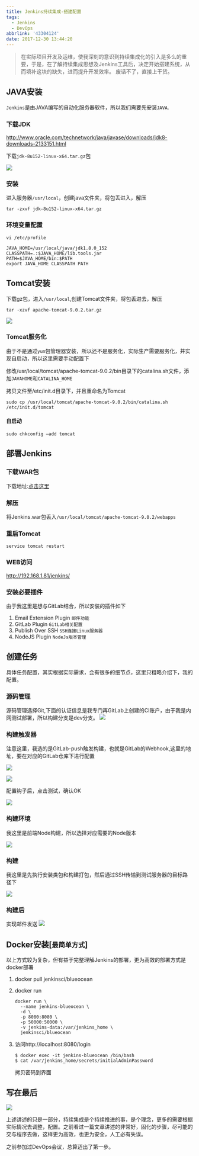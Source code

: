 ```yaml
---
title: Jenkins持续集成-搭建配置
tags:
  - Jenkins
  - DevOps
abbrlink: '43304124'
date: 2017-12-30 13:44:20
---
```

> 在实际项目开发及运维，使我深刻的意识到持续集成化的引入是多么的重要，于是，在了解持续集成思想及Jenkins工具后，决定开始搭建系统，从而填补这块的缺失，进而提升开发效率。
废话不了，直接上干货。

## JAVA安装

`Jenkins`是由JAVA编写的自动化服务器软件，所以我们需要先安装`JAVA`.

### 下载JDK
http://www.oracle.com/technetwork/java/javase/downloads/jdk8-downloads-2133151.html

下载`jdk-8u152-linux-x64.tar.gz`包

![](https://static.1991421.cn/blog/2017-12-30-063142.png)

### 安装

进入服务器`/usr/local`，创建java文件夹，将包丢进入，解压

`tar -zxvf jdk-8u152-linux-x64.tar.gz`

### 环境变量配置

`vi /etc/profile`
```
JAVA_HOME=/usr/local/java/jdk1.8.0_152
CLASSPATH=.:$JAVA_HOME/lib.tools.jar
PATH=$JAVA_HOME/bin:$PATH
export JAVA_HOME CLASSPATH PATH

```

## Tomcat安装

下载gz包，进入`/usr/local`,创建Tomcat文件夹，将包丢进去，解压

`tar -xzvf apache-tomcat-9.0.2.tar.gz`

![](https://static.1991421.cn/blog/2017-12-30-063233.png)

### Tomcat服务化

由于不是通过`yum`包管理器安装，所以还不是服务化，实际生产需要服务化，并实现自启动，所以这里需要手动配置下

修改/usr/local/tomcat/apache-tomcat-9.0.2/bin目录下的catalina.sh文件，添加`JAVAHOME`和`CATALINA_HOME`


拷贝文件至/etc/init.d目录下，并且重命名为Tomcat

`sudo cp /usr/local/tomcat/apache-tomcat-9.0.2/bin/catalina.sh /etc/init.d/tomcat`

#### 自启动

`sudo chkconfig –add tomcat`


## 部署Jenkins

### 下载WAR包

下载地址:[点击这里](https://jenkins.io/download/)

### 解压
将Jenkins.war包丢入`/usr/local/tomcat/apache-tomcat-9.0.2/webapps`

### 重启Tomcat

`service tomcat restart`

### WEB访问

http://192.168.1.81/jenkins/


### 安装必要插件

由于我这里是想与GitLab结合，所以安装的插件如下

1. Email Extension Plugin `邮件功能`
2. GitLab Plugin `GitLab相关配置`
3. Publish Over SSH `SSH连接Linux服务器`
4. NodeJS Plugin `NodeJs版本管理`

## 创建任务
具体任务配置，其实根据实际需求，会有很多的细节点，这里只粗略介绍下，我的配置。

### 源码管理

源码管理选择Git,下面的认证信息是我专门再GitLab上创建的CI账户，由于我是内网测试部署，所以构建分支是dev分支。
![](https://static.1991421.cn/blog/2018-01-20-061636.png)

### 构建触发器
注意这里，我选的是GitLab-push触发构建，也就是GitLab的Webhook,这里的地址，要在对应的GitLab仓库下进行配置

![](https://static.1991421.cn/blog/2018-01-20-061800.png)

![](https://static.1991421.cn/blog/2018-01-20-062038.png)

配置钩子后，点击测试，确认OK

![](https://static.1991421.cn/blog/2018-01-20-062114.png)


### 构建环境
我这里是前端Node构建，所以选择对应需要的Node版本

![](https://static.1991421.cn/blog/2018-01-20-062158.png)

### 构建
我这里是先执行安装类包和构建打包，然后通过SSH传输到测试服务器的目标路径下

![](https://static.1991421.cn/blog/2018-01-20-062249.png)

### 构建后
实现邮件发送
![](https://static.1991421.cn/blog/2018-01-20-062524.png)

## Docker安装[`最简单方式`]

以上方式较为复杂，但有益于完整理解Jenkins的部署，更为高效的部署方式是docker部署



1. docker pull jenkinsci/blueocean

2. docker run

   ```shell
   docker run \
     --name jenkins-blueocean \
     -d \
     -p 8080:8080 \
     -p 50000:50000 \
     -v jenkins-data:/var/jenkins_home \
     jenkinsci/blueocean
   ```

3. 访问http://localhost:8080/login

     ```
   $ docker exec -it jenkins-blueocean /bin/bash
   $ cat /var/jenkins_home/secrets/initialAdminPassword
     ```

   拷贝密码到界面

## 写在最后

![](https://static.1991421.cn/blog/2018-01-20-064519.png)

上述讲述的只是一部分，持续集成是个持续推进的事，是个理念，更多的需要根据实际情况去调整，配置。之前看过一篇文章讲述的非常好，固化的步骤，尽可能的交与程序去做，这样更为高效，也更为安全，人工必有失误。

之前参加过DevOps会议，总算迈出了第一步。





